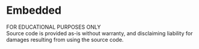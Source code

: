 # Embedded
FOR EDUCATIONAL PURPOSES ONLY<br>
Source code is provided as-is without warranty, and disclaiming liability for damages resulting from using the source code.
